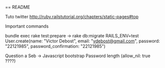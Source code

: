 == README

Tuto twitter http://ruby.railstutorial.org/chapters/static-pages#top

Important commands

bundle exec rake test:prepare -> rake db:migrate RAILS_ENV=test
User.create(name: "Victor Debost", email: "vdebost@gmail.com", password: "22121985", password_confirmation: "22121985")



Question a Seb ->
Javascript bootstrap
Password length (allow_nil: true ????)

